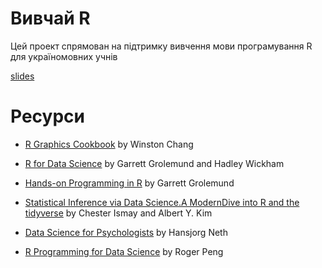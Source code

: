 Вивчай R
========
Цей проект спрямован на підтримку вивчення мови програмування R для україномовних учнів

[slides][slides1]

# Ресурси
- [R Graphics Cookbook](https://r-graphics.org/) by Winston Chang  
- [R for Data Science](https://r4ds.had.co.nz/)  by Garrett Grolemund and Hadley Wickham   
- [Hands-on Programming in R](https://rstudio-education.github.io/hopr/) by Garrett Grolemund 

- [Statistical Inference via Data Science.A ModernDive into R and the tidyverse](https://moderndive.com/) by Chester Ismay and Albert Y. Kim  
- [Data Science for Psychologists](https://bookdown.org/hneth/ds4psy/) by Hansjorg Neth
- [R Programming for Data Science](https://bookdown.org/rdpeng/rprogdatascience/) by Roger Peng  


[moroz]:https://agricolamz.github.io/DS_for_DH/
[tarasenko]:https://tvims.nsu.ru/tarasenko/files/01_basics.pdf
[slides1]:https://docs.google.com/presentation/d/15E4wdiCiS9MzOPLalR6Jo2mXAeXxAImtB79h2xWAWSU/edit?usp=sharing

